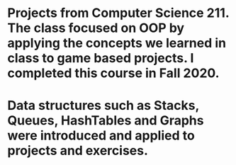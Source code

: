 # Projects from Computer Science 211. The class focused on OOP by applying the concepts we learned in class to game based projects. I completed this course in Fall 2020. 
# Data structures such as Stacks, Queues, HashTables and Graphs were introduced and applied to projects and exercises. 
